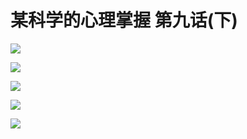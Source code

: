# 某科学的心理掌握 第九话(下)

![](https://cnindex.github.io/Mental-Out/images/09/5.jpg)

![](https://cnindex.github.io/Mental-Out/images/09/6.jpg)

![](https://cnindex.github.io/Mental-Out/images/09/7.jpg)

![](https://cnindex.github.io/Mental-Out/images/09/8.jpg)

![](https://cnindex.github.io/Mental-Out/images/04/0.jpg)
